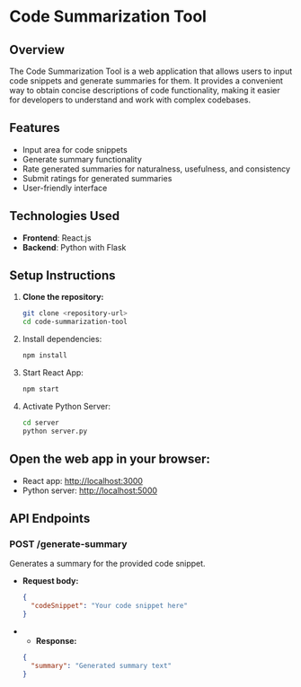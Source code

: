 # Code Summarization Tool

## Overview
The Code Summarization Tool is a web application that allows users to input code snippets and generate summaries for them. It provides a convenient way to obtain concise descriptions of code functionality, making it easier for developers to understand and work with complex codebases.

## Features
- Input area for code snippets
- Generate summary functionality
- Rate generated summaries for naturalness, usefulness, and consistency
- Submit ratings for generated summaries
- User-friendly interface

## Technologies Used
- **Frontend**: React.js
- **Backend**: Python with Flask

## Setup Instructions
1. **Clone the repository:**
   ```bash
   git clone <repository-url>
   cd code-summarization-tool

2. Install dependencies:
    ```bash
    npm install

3. Start React App:
    ```bash
    npm start

4. Activate Python Server:
   ```bash
   cd server
   python server.py

## Open the web app in your browser:
- React app: [http://localhost:3000](http://localhost:3000)
- Python server: [http://localhost:5000](http://localhost:5000)

## API Endpoints

### POST /generate-summary
Generates a summary for the provided code snippet.

- **Request body:**
  ```json
  {
    "codeSnippet": "Your code snippet here"
  }

- - **Response:**
  ```json
  {
    "summary": "Generated summary text"
  }
